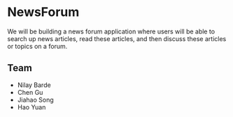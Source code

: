 # NewsForum

We will be building a news forum application where users will be able to search up news articles, read these articles, and then discuss these articles or topics on a forum.

## Team
- Nilay Barde
- Chen Gu
- Jiahao Song
- Hao Yuan
